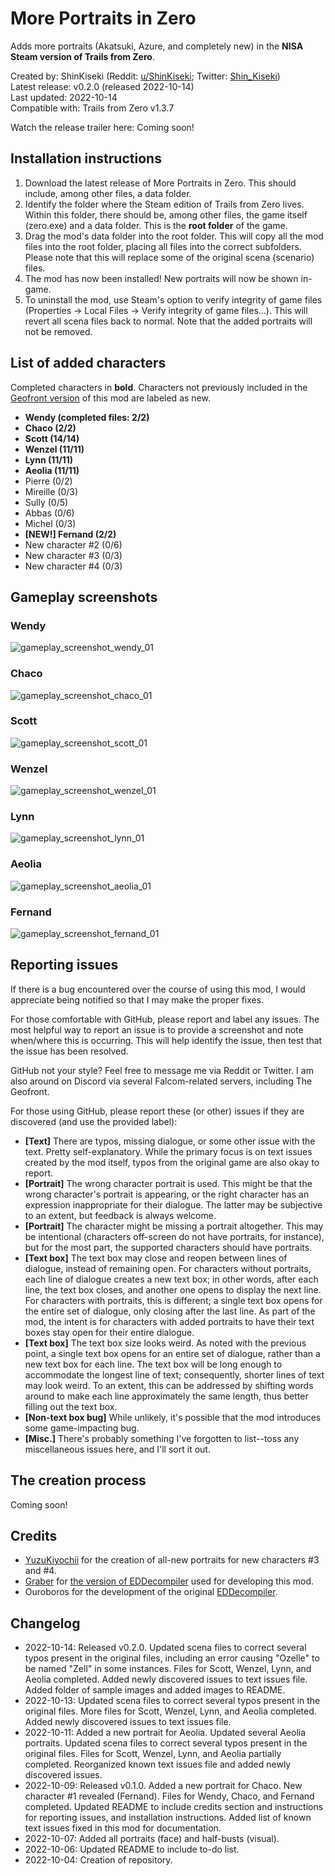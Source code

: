 # More Portraits in Zero
Adds more portraits (Akatsuki, Azure, and completely new) in the **NISA Steam version of Trails from Zero**.

Created by: ShinKiseki (Reddit: [u/ShinKiseki](https://www.reddit.com/user/ShinKiseki); Twitter: [Shin_Kiseki](https://twitter.com/Shin_Kiseki))  
Latest release: v0.2.0 (released 2022-10-14)  
Last updated: 2022-10-14  
Compatible with: Trails from Zero v1.3.7  
  
Watch the release trailer here: Coming soon!

## Installation instructions
1.  Download the latest release of More Portraits in Zero. This should include, among other files, a data folder.
2.  Identify the folder where the Steam edition of Trails from Zero lives. Within this folder, there should be, among other files, the game itself (zero.exe) and a data folder. This is the __root folder__ of the game.
3.  Drag the mod's data folder into the root folder. This will copy all the mod files into the root folder, placing all files into the correct subfolders. Please note that this will replace some of the original scena (scenario) files.
4.  The mod has now been installed! New portraits will now be shown in-game.
5.  To uninstall the mod, use Steam's option to verify integrity of game files (Properties -> Local Files -> Verify integrity of game files...). This will revert all scena files back to normal. Note that the added portraits will not be removed.

## List of added characters
Completed characters in **bold**. Characters not previously included in the [Geofront version](https://www.youtube.com/watch?v=gPqF-cjxZ3c) of this mod are labeled as new.
*   **Wendy (completed files: 2/2)**
*   **Chaco (2/2)**
*   **Scott (14/14)**
*   **Wenzel (11/11)**
*   **Lynn (11/11)**
*   **Aeolia (11/11)**
*   Pierre (0/2)
*   Mireille (0/3)
*   Sully (0/5)
*   Abbas (0/6)
*   Michel (0/3)
*   **[NEW!] Fernand (2/2)**
*   New character #2 (0/6)
*   New character #3 (0/3)
*   New character #4 (0/3)

## Gameplay screenshots
### Wendy
![gameplay_screenshot_wendy_01](/gameplay_screenshots/gameplay_screenshot_wendy_01.jpg)

### Chaco
![gameplay_screenshot_chaco_01](/gameplay_screenshots/gameplay_screenshot_chaco_01.jpg)

### Scott
![gameplay_screenshot_scott_01](/gameplay_screenshots/gameplay_screenshot_scott_01.jpg)

### Wenzel
![gameplay_screenshot_wenzel_01](/gameplay_screenshots/gameplay_screenshot_wenzel_01.jpg)

### Lynn
![gameplay_screenshot_lynn_01](/gameplay_screenshots/gameplay_screenshot_lynn_01.jpg)

### Aeolia
![gameplay_screenshot_aeolia_01](/gameplay_screenshots/gameplay_screenshot_aeolia_01.jpg)

### Fernand
![gameplay_screenshot_fernand_01](/gameplay_screenshots/gameplay_screenshot_fernand_01.jpg)

## Reporting issues
If there is a bug encountered over the course of using this mod, I would appreciate being notified so that I may make the proper fixes.

For those comfortable with GitHub, please report and label any issues. The most helpful way to report an issue is to provide a screenshot and note when/where this is occurring. This will help identify the issue, then test that the issue has been resolved.

GitHub not your style? Feel free to message me via Reddit or Twitter. I am also around on Discord via several Falcom-related servers, including The Geofront.

For those using GitHub, please report these (or other) issues if they are discovered (and use the provided label):
*   **[Text]** There are typos, missing dialogue, or some other issue with the text. Pretty self-explanatory. While the primary focus is on text issues created by the mod itself, typos from the original game are also okay to report.
*   **[Portrait]** The wrong character portrait is used. This might be that the wrong character's portrait is appearing, or the right character has an expression inappropriate for their dialogue. The latter may be subjective to an extent, but feedback is always welcome.
*   **[Portrait]** The character might be missing a portrait altogether. This may be intentional (characters off-screen do not have portraits, for instance), but for the most part, the supported characters should have portraits.
*   **[Text box]** The text box may close and reopen between lines of dialogue, instead of remaining open. For characters without portraits, each line of dialogue creates a new text box; in other words, after each line, the text box closes, and another one opens to display the next line. For characters with portraits, this is different; a single text box opens for the entire set of dialogue, only closing after the last line. As part of the mod, the intent is for characters with added portraits to have their text boxes stay open for their entire dialogue.
*   **[Text box]** The text box size looks weird. As noted with the previous point, a single text box opens for an entire set of dialogue, rather than a new text box for each line. The text box will be long enough to accommodate the longest line of text; consequently, shorter lines of text may look weird. To an extent, this can be addressed by shifting words around to make each line approximately the same length, thus better filling out the text box.
*   **[Non-text box bug]** While unlikely, it's possible that the mod introduces some game-impacting bug.
*   **[Misc.]** There's probably something I've forgotten to list--toss any miscellaneous issues here, and I'll sort it out.

## The creation process
Coming soon!

## Credits
*   [YuzuKiyochii](https://twitter.com/YuzuKiyochii) for the creation of all-new portraits for new characters #3 and #4.
*   [Graber](https://twitter.com/AdrianGraber) for [the version of EDDecompiler](https://github.com/AGraber/EDDecompiler) used for developing this mod.
*   Ouroboros for the development of the original [EDDecompiler](https://github.com/Ouroboros/EDDecompiler).

## Changelog
*   2022-10-14: Released v0.2.0. Updated scena files to correct several typos present in the original files, including an error causing "Ozelle" to be named "Zell" in some instances. Files for Scott, Wenzel, Lynn, and Aeolia completed. Added newly discovered issues to text issues file. Added folder of sample images and added images to README.
*   2022-10-13: Updated scena files to correct several typos present in the original files. More files for Scott, Wenzel, Lynn, and Aeolia completed. Added newly discovered issues to text issues file.
*   2022-10-11: Added a new portrait for Aeolia. Updated several Aeolia portraits. Updated scena files to correct several typos present in the original files. Files for Scott, Wenzel, Lynn, and Aeolia partially completed. Reorganized known text issues file and added newly discovered issues.
*   2022-10-09: Released v0.1.0. Added a new portrait for Chaco. New character #1 revealed (Fernand). Files for Wendy, Chaco, and Fernand completed. Updated README to include credits section and instructions for reporting issues, and installation instructions. Added list of known text issues fixed in this mod for documentation.
*   2022-10-07: Added all portraits (face) and half-busts (visual).
*   2022-10-06: Updated README to include to-do list.
*   2022-10-04: Creation of repository.
